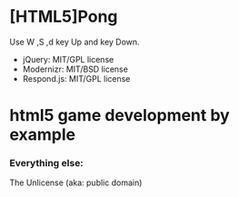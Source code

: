 # [HTML5]Pong

Use W ,S ,d key Up and key Down.

* jQuery: MIT/GPL license
* Modernizr: MIT/BSD license
* Respond.js: MIT/GPL license


# html5 game development by example

### Everything else:

The Unlicense (aka: public domain)
